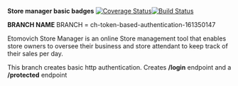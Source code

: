 **Store manager basic badges**
[![Coverage Status](https://coveralls.io/repos/github/Etomovich/StoreManager/badge.svg?branch=ch-token-based-authentication-161350147)](https://coveralls.io/github/Etomovich/StoreManager?branch=ch-token-based-authentication-161350147)[![Build Status](https://travis-ci.org/Etomovich/StoreManager.svg?branch=ch-token-based-authentication-161350147)](https://travis-ci.org/Etomovich/StoreManager.svg?branch=ch-token-based-authentication-161350147)

**BRANCH NAME**
BRANCH = ch-token-based-authentication-161350147

Etomovich Store Manager is an online Store management tool that enables store owners to oversee their business and store attendant to keep track of their sales per day.

This branch creates basic http authentication. Creates **/login** endpoint and a **/protected** endpoint 